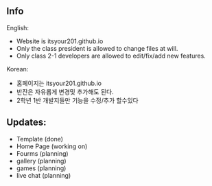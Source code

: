 ## Info
English:
- Website is itsyour201.github.io
- Only the class president is allowed to change files at will.
- Only class 2-1 developers are allowed to edit/fix/add new features.

Korean:
- 홈페이지는 itsyour201.github.io
- 반잔은 자유롭게 변경및 추가해도 된다.
- 2학년 1반 개발지들만 기능을 수정/추가 할수있다

## Updates:
- Template (done)
- Home Page (working on)
- Fourms (planning)
- gallery (planning)
- games (planning)
- live chat (planning)


